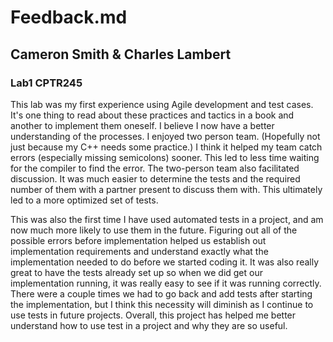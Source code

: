 # Feedback.md
## Cameron Smith & Charles Lambert
### Lab1 CPTR245


  This lab was my first experience using Agile development and test cases. It's
one thing to read about these practices and tactics in a book and another to
implement them oneself. I believe I now have a better understanding of the
processes. I enjoyed two person team. (Hopefully not just because my C++ needs
some practice.) I think it helped my team catch errors (especially missing
semicolons) sooner. This led to less time waiting for the compiler to find the
error. The two-person team also facilitated discussion. It was much easier to
determine the tests and the required number of them with a partner present to
discuss them with. This ultimately led to a more optimized set of tests.

  This was also the first time I have used automated tests in a project, and am
now much more likely to use them in the future. Figuring out all of the possible
errors before implementation helped us establish out implementation requirements
and understand exactly what the implementation needed to do before we started
coding it. It was also really great to have the tests already set up so when we
did get our implementation running, it was really easy to see if it was running
correctly. There were a couple times we had to go back and add tests after
starting the implementation, but I think this necessity will diminish as I
continue to use tests in future projects. Overall, this project has helped me
better understand how to use test in a project and why they are so useful.
